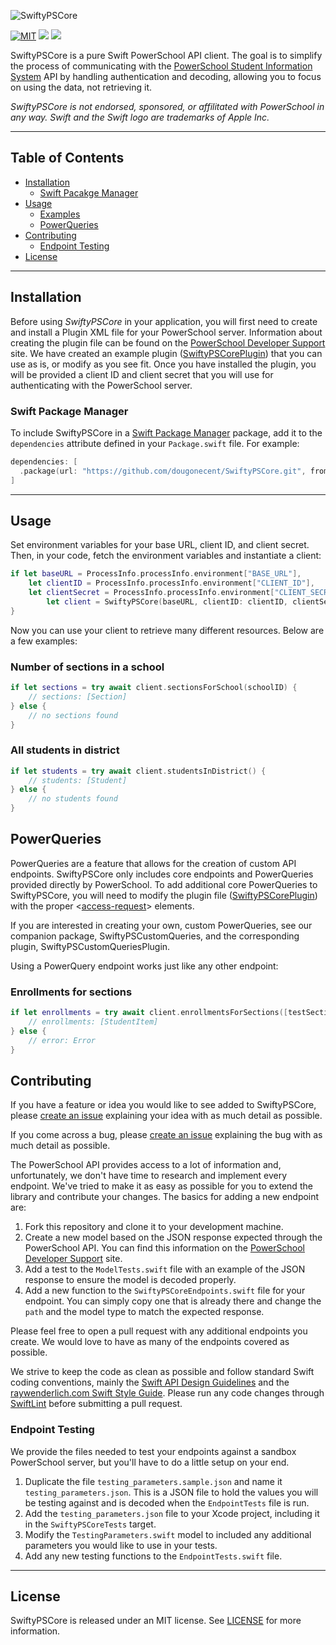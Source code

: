 ![SwiftyPSCore](Images/swiftypowerschool.png)

[![MIT](https://img.shields.io/badge/License-MIT-green.svg)](https://opensource.org/licenses/MIT)
[![](https://img.shields.io/endpoint?url=https%3A%2F%2Fswiftpackageindex.com%2Fapi%2Fpackages%2Fdougonecent%2FSwiftyPSCore%2Fbadge%3Ftype%3Dswift-versions)](https://swiftpackageindex.com/dougonecent/SwiftyPSCore)
[![](https://img.shields.io/endpoint?url=https%3A%2F%2Fswiftpackageindex.com%2Fapi%2Fpackages%2Fdougonecent%2FSwiftyPSCore%2Fbadge%3Ftype%3Dplatforms)](https://swiftpackageindex.com/dougonecent/SwiftyPSCore)


SwiftyPSCore is a pure Swift PowerSchool API client. The goal is to simplify the process of communicating with the [PowerSchool Student Information System](https://www.powerschool.com/solutions/student-information-system-sis/) API by handling authentication and decoding, allowing you to focus on using the data, not retrieving it.

_SwiftyPSCore is not endorsed, sponsored, or affilitated with PowerSchool in any way. Swift and the Swift logo are trademarks of Apple Inc._

***

## Table of Contents
* [Installation](#installation)
  * [Swift Pacakge Manager](#swift-package-manager)
* [Usage](#usage)
  * [Examples](#schools)
  * [PowerQueries](#powerqueries)
* [Contributing](#contributing)
  * [Endpoint Testing](#endpoint-testing)
* [License](#license)

---

## Installation
Before using _SwiftyPSCore_ in your application, you will first need to create and install a Plugin XML file for your PowerSchool server. Information about creating the plugin file can be found on the [PowerSchool Developer Support](https://support.powerschool.com/developer/#/page/plugin-xml) site. We have created an example plugin ([SwiftyPSCorePlugin](https://github.com/dougonecent/SwiftyPSCorePlugin)) that you can use as is, or modify as you see fit. Once you have installed the plugin, you will be provided a client ID and client secret that you will use for authenticating with the PowerSchool server.

### Swift Package Manager
To include SwiftyPSCore in a [Swift Package Manager](https://swift.org/package-manager/) package, add it to the `dependencies` attribute defined in your `Package.swift` file. For example:
```swift
dependencies: [
  .package(url: "https://github.com/dougonecent/SwiftyPSCore.git", from: "1.0.0-beta6")
]
```

---

## Usage
Set environment variables for your base URL, client ID, and client secret. Then, in your code, fetch the environment variables and instantiate a client:
```swift
if let baseURL = ProcessInfo.processInfo.environment["BASE_URL"],
    let clientID = ProcessInfo.processInfo.environment["CLIENT_ID"],
    let clientSecret = ProcessInfo.processInfo.environment["CLIENT_SECRET"] {
        let client = SwiftyPSCore(baseURL, clientID: clientID, clientSecret: clientSecret)
}
```

Now you can use your client to retrieve many different resources. Below are a few examples:
### Number of sections in a school
```swift
if let sections = try await client.sectionsForSchool(schoolID) {
    // sections: [Section]
} else {
    // no sections found
}
```

### All students in district
```swift
if let students = try await client.studentsInDistrict() {
    // students: [Student]
} else {
    // no students found
}
```

## PowerQueries
PowerQueries are a feature that allows for the creation of custom API endpoints. SwiftyPSCore only includes core endpoints and PowerQueries provided directly by PowerSchool. To add additional core PowerQueries to SwiftyPSCore, you will need to modify the plugin file ([SwiftyPSCorePlugin](https://github.com/NRCA/SwiftyPSCorePlugin)) with the proper <[access-request](https://support.powerschool.com/developer/#/page/access-request)> elements.

If you are interested in creating your own, custom PowerQueries, see our companion package, SwiftyPSCustomQueries, and the corresponding plugin, SwiftyPSCustomQueriesPlugin.

Using a PowerQuery endpoint works just like any other endpoint:
### Enrollments for sections
```swift
if let enrollments = try await client.enrollmentsForSections([testSection.sectionDCID]) {
    // enrollments: [StudentItem]
} else {
    // error: Error
}
```

## Contributing
If you have a feature or idea you would like to see added to SwiftyPSCore, please [create an issue](https://github.com/NRCA/SwiftyPSCore/issues/new) explaining your idea with as much detail as possible.

If you come across a bug, please [create an issue](https://github.com/NRCA/SwiftyPSCore/issues/new) explaining the bug with as much detail as possible.

The PowerSchool API provides access to a lot of information and, unfortunately, we don't have time to research and implement every endpoint. We've tried to make it as easy as possible for you to extend the library and contribute your changes. The basics for adding a new endpoint are:

1. Fork this repository and clone it to your development machine.
2. Create a new model based on the JSON response expected through the PowerSchool API. You can find this information on the [PowerSchool Developer Support](https://support.powerschool.com/developer) site.
3. Add a test to the `ModelTests.swift` file with an example of the JSON response to ensure the model is decoded properly.
4. Add a new function to the `SwiftyPSCoreEndpoints.swift` file for your endpoint. You can simply copy one that is already there and change the `path` and the model type to match the expected response.

Please feel free to open a pull request with any additional endpoints you create. We would love to have as many of the endpoints covered as possible.

We strive to keep the code as clean as possible and follow standard Swift coding conventions, mainly the [Swift API Design Guidelines](https://swift.org/documentation/api-design-guidelines/) and the [raywenderlich.com Swift Style Guide](https://github.com/raywenderlich/swift-style-guide). Please run any code changes through [SwiftLint](https://github.com/realm/SwiftLint) before submitting a pull request.

### Endpoint Testing
We provide the files needed to test your endpoints against a sandbox PowerSchool server, but you'll have to do a little setup on your end.

1. Duplicate the file `testing_parameters.sample.json` and name it `testing_parameters.json`. This is a JSON file to hold the values you will be testing against and is decoded when the `EndpointTests` file is run.
2. Add the `testing_parameters.json` file to your Xcode project, including it in the `SwiftyPSCoreTests` target.
3. Modify the `TestingParameters.swift` model to included any additional parameters you would like to use in your tests.
4. Add any new testing functions to the `EndpointTests.swift` file.


---

## License
SwiftyPSCore is released under an MIT license. See [LICENSE](https://opensource.org/licenses/MIT) for more information.
